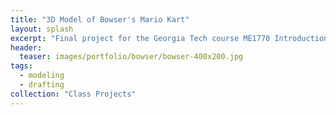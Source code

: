 ```yaml
---
title: "3D Model of Bowser's Mario Kart"
layout: splash
excerpt: "Final project for the Georgia Tech course ME1770 Introduction to Engineering Graphics"
header:
  teaser: images/portfolio/bowser/bowser-400x200.jpg
tags: 
  - modeling
  - drafting
collection: "Class Projects"
---
```

